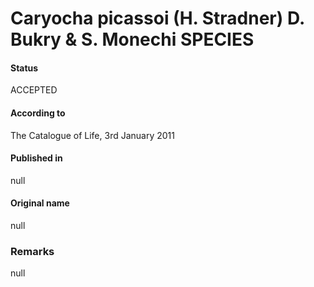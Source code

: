 Caryocha picassoi (H. Stradner) D. Bukry & S. Monechi SPECIES
=======

#### Status
ACCEPTED

#### According to
The Catalogue of Life, 3rd January 2011

#### Published in
null

#### Original name
null

### Remarks
null